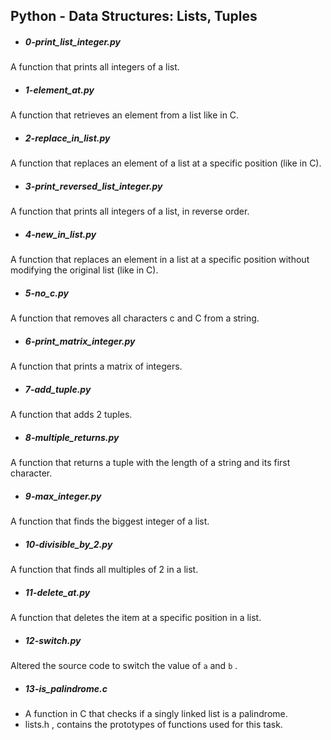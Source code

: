 ## Python - Data Structures: Lists, Tuples

- ##### 0-print_list_integer.py
A function that prints all integers of a list.

- ##### 1-element_at.py
A function that retrieves an element from a list like in C.

- ##### 2-replace_in_list.py
A function that replaces an element of a list at a specific position (like in C).

- ##### 3-print_reversed_list_integer.py
A function that prints all integers of a list, in reverse order.

- ##### 4-new_in_list.py
A function that replaces an element in a list at a specific position without
 modifying the original list (like in C).

- ##### 5-no_c.py
A function that removes all characters c and C from a string.

- ##### 6-print_matrix_integer.py
A function that prints a matrix of integers.

- ##### 7-add_tuple.py
A function that adds 2 tuples.

- ##### 8-multiple_returns.py
A function that returns a tuple with the length of a string and its first
 character.

- ##### 9-max_integer.py
A function that finds the biggest integer of a list.

- ##### 10-divisible_by_2.py
A function that finds all multiples of 2 in a list.

- ##### 11-delete_at.py
A function that deletes the item at a specific position in a list.

- ##### 12-switch.py
Altered the source code to switch the value of `a` and `b` .

- ##### 13-is_palindrome.c
 - A function in C that checks if a singly linked list is a palindrome.
 - lists.h , contains the prototypes of functions used for this task.
